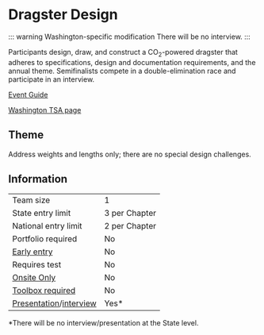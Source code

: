 # Dragster Design

::: warning Washington-specific modification
There will be no interview.
:::

Participants design, draw, and construct a $\text{CO}_2$-powered dragster that adheres to specifications, design and documentation requirements, and the annual theme. Semifinalists compete in a double-elimination race and participate in an interview.

[Event Guide](https://lwsd.sharepoint.com/:b:/r/sites/GR-JHS-TechnologyStudentAssociation-SCA/Shared%20Documents/23-24/Competition/Event%20Guides/HS%20-%20Dragster%20Design.pdf)

[Washington TSA page](https://www.washingtontsa.org/high-school-events/dragster-design)

## Theme

Address weights and lengths only; there are no special design challenges.

## Information

|                                              |               |
| -------------------------------------------- | ------------- |
| Team size                                    | 1             |
| State entry limit                            | 3 per Chapter |
| National entry limit                         | 2 per Chapter |
| Portfolio required                           | No            |
| [Early entry](/#terms)                       | No            |
| Requires test                                | No            |
| [Onsite Only](/#terms)                       | No            |
| [Toolbox required](/#terms)                  | No            |
| [Presentation](/#terms)/[interview](/#terms) | Yes\*         |

\*There will be no interview/presentation at the State level.
